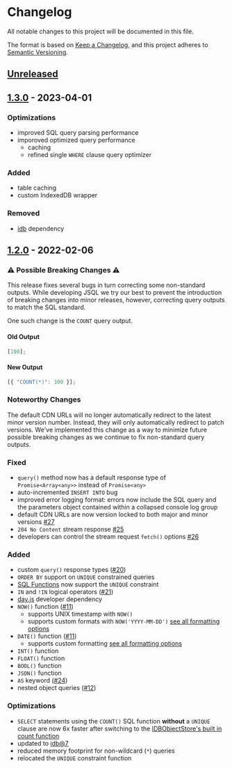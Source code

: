 # Changelog

All notable changes to this project will be documented in this file.

The format is based on [Keep a Changelog](https://keepachangelog.com/en/1.0.0/),
and this project adheres to [Semantic Versioning](https://semver.org/spec/v2.0.0.html).

## [Unreleased]

## [1.3.0] - 2023-04-01

### Optimizations

- improved SQL query parsing performance
- imporoved optimized query performance
    - caching
    - refined single `WHERE` clause query optimizer

### Added

- table caching
- custom IndexedDB wrapper

### Removed

- [idb](https://www.npmjs.com/package/idb) dependency

## [1.2.0] - 2022-02-06

### ⚠ Possible Breaking Changes ⚠

This release fixes several bugs in turn correcting some non-standard outputs. While developing JSQL we try our best to prevent the introduction of breaking changes into minor releases, however, correcting query outputs to match the SQL standard.

One such change is the `COUNT` query output.

#### Old Output

```javascript
[100];
```

#### New Output

```javascript
[{ "COUNT(*)": 100 }];
```

### Noteworthy Changes

The default CDN URLs will no longer automatically redirect to the latest minor version number. Instead, they will only automatically redirect to patch versions. We've implemented this change as a way to minimize future possible breaking changes as we continue to fix non-standard query outputs.

### Fixed

-   `query()` method now has a default response type of `Promise<Array<any>>` instead of `Promise<any>`
-   auto-incremented `INSERT INTO` bug
-   improved error logging format: errors now include the SQL query and the parameters object contained within a collapsed console log group
-   default CDN URLs are now version locked to both major and minor versions [#27](https://github.com/codewithkyle/jsql/issues/27)
-   `204 No Content` stream response [#25](https://github.com/codewithkyle/jsql/issues/25)
-   developers can control the stream request `fetch()` options [#26](https://github.com/codewithkyle/jsql/issues/26)

### Added

-   custom `query()` response types ([#20](https://github.com/codewithkyle/jsql/issues/20))
-   `ORDER BY` support on `UNIQUE` constrained queries
-   [SQL Functions](https://jsql.codewithkyle.com/clauses-and-operators/sql-functions) now support the `UNIQUE` constraint
-   `IN` and `!IN` logical operators ([#21](https://github.com/codewithkyle/jsql/issues/21))
-   [day.js](https://day.js.org/en/) developer dependency
-   `NOW()` function ([#11](https://github.com/codewithkyle/jsql/issues/11))
    -   supports UNIX timestamp with `NOW()`
    -   supports custom formats with `NOW('YYYY-MM-DD')` [see all formatting options](https://jsql.codewithkyle.com/clauses-and-operators/sql-functions#now)
-   `DATE()` function ([#11](https://github.com/codewithkyle/jsql/issues/11))
    -   supports custom formatting [see all formatting options](https://jsql.codewithkyle.com/clauses-and-operators/sql-functions#date)
-   `INT()` function
-   `FLOAT()` function
-   `BOOL()` function
-   `JSON()` function
-   `AS` keyword ([#24](https://github.com/codewithkyle/jsql/issues/24))
-   nested object queries ([#12](https://github.com/codewithkyle/jsql/issues/12))

### Optimizations

-   `SELECT` statements using the `COUNT()` SQL function **without** a `UNIQUE` clause are now 6x faster after switching to the [IDBObjectStore's built in count function](https://developer.mozilla.org/en-US/docs/Web/API/IDBObjectStore/count)
-   updated to [idb@7](https://github.com/jakearchibald/idb/releases/tag/v7.0.0)
-   reduced memory footprint for non-wildcard (`*`) queries
-   relocated the `UNIQUE` constraint function

[unreleased]: https://github.com/codewithkyle/jsql/compare/v1.3.0...HEAD
[1.3.0]: https://github.com/codewithkyle/jsql/compare/v1.2.0...v1.3.0
[1.2.0]: https://github.com/codewithkyle/jsql/compare/v1.1.2...v1.2.0
[1.1.2]: https://github.com/codewithkyle/jsql/compare/v1.1.1...v1.1.2
[1.1.1]: https://github.com/codewithkyle/jsql/compare/v1.1.0...v1.1.1
[1.1.0]: https://github.com/codewithkyle/jsql/compare/v1.0.2...v1.1.0
[1.0.2]: https://github.com/codewithkyle/jsql/releases/tag/v1.0.2
